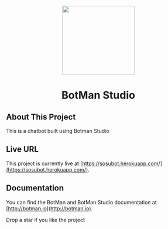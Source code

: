 <p align="center"><img height="188" width="198" src="https://botman.io/img/botman.png"></p>
<h1 align="center">BotMan Studio</h1>

## About This Project

This is a chatbot built using Botman Studio

## Live URL

This project is currently live at [https://sosubot.herokuapp.com/](https://sosubot.herokuapp.com/).



## Documentation

You can find the BotMan and BotMan Studio documentation at [http://botman.io](http://botman.io).


Drop a star if you like the project
